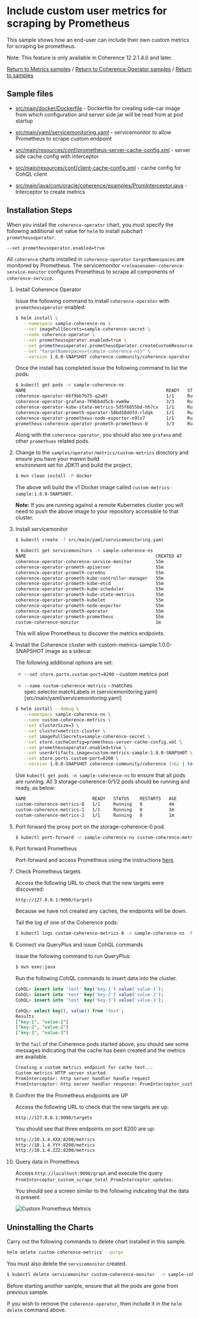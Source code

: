 # Include custom user metrics for scraping by Prometheus

This sample shows how an end-user can include their own custom metrics for scraping be prometheus.

Note: This feature is only available in Coherence 12.2.1.4.0 and later.

[Return to Metrics samples](../) / [Return to Coherence Operator samples](../../) / [Return to samples](../../../README.md#list-of-samples)

## Sample files

* [src/main/docker/Dockerfile](src/main/docker/Dockerfile) - Dockerfile for creating side-car image from which configuration
  and server side jar will be read from at pod startup

* [src/main/yaml/servicemonitoring.yaml](src/main/yaml/servicemonitoring.yaml) - servicemonitor to allow Prometheus to scrape custom endpoint

* [src/main/resources/conf/prometheus-server-cache-config.xml](src/main/resources/conf/prometheus-server-cache-config.xml) - server side cache config with interceptor

* [src/main/resources/conf/client-cache-config.xml](src/main/resources/client-cache-config.xml) - cache config for CohQL client

* [src/main/java/com/oracle/coherence/examples/PromInterceptor.java](src/main/java/com/oracle/coherence/examples/PromInterceptor.java) - Interceptor to create metrics


## Installation Steps

When you install the `coherence-operator` chart, you must specify the following
additional set value for `helm` to install subchart `prometheusoperator`.

```bash
--set prometheusoperator.enabled=true
```

All `coherence` charts installed in `coherence-operator` `targetNamespaces` are monitored by 
Prometheus. The servicemonitor `<releasename>-coherence-service-monitor` 
configures Prometheus to scrape all components of `coherence-service`.

1. Install Coherence Operator

   Issue the following command to install `coherence-operator` with `prometheusoperator` enabled:
   
   ```bash
   $ helm install \
      --namespace sample-coherence-ns \
      --set imagePullSecrets=sample-coherence-secret \
      --name coherence-operator \
      --set prometheusoperator.enabled=true \
      --set prometheusoperator.prometheusOperator.createCustomResource=false \
      --set "targetNamespaces={sample-coherence-ns}" \
      --version 1.0.0-SNAPSHOT coherence-community/coherence-operator
   ```
   
   Once the install has completed issue the following command to list the pods:
   ```bash
   $ kubectl get pods -n sample-coherence-ns
   NAME                                                     READY   STATUS    RESTARTS   AGE
   coherence-operator-66f9bb7b75-q2w8t                      1/1     Running   0          34s
   coherence-operator-grafana-769bb4d5cb-xwm9w              3/3     Running   0          35s
   coherence-operator-kube-state-metrics-5d5f6855bd-hh7cv   1/1     Running   0          35s
   coherence-operator-prometh-operator-58bd58ddfd-rldqk     1/1     Running   0          34s
   coherence-operator-prometheus-node-exporter-n9ls7        1/1     Running   0          35s
   prometheus-coherence-operator-prometh-prometheus-0       3/3     Running   1          21s
   ```
   
   Along with the `coherence-operator`, you should also see `grafana` and other `promethues` related pods.
   
1. Change to the `samples/operator/metrics/custom-metrics` directory and ensure you have your maven build     
   environment set for JDK11 and build the project.

   ```bash
   $ mvn clean install -P docker 
   ```

   The above will build the v1 Docker image called `custom-metrics-sample:1.0.0-SNAPSHOT`. 
   
   **Note:** If you are running against a remote Kubernetes cluster you will need to
   push the above image to your repository accessible to that cluster.
   
1. Install servicemonitor

   ```bash
   $ kubectl create -f src/main/yaml/servicemonitoring.yaml

   $ kubectl get servicemonitors -n sample-coherence-ns
   NAME                                                 CREATED AT
   coherence-operator-coherence-service-monitor         55m
   coherence-operator-prometh-apiserver                 55m
   coherence-operator-prometh-coredns                   55m
   coherence-operator-prometh-kube-controller-manager   55m
   coherence-operator-prometh-kube-etcd                 55m
   coherence-operator-prometh-kube-scheduler            55m
   coherence-operator-prometh-kube-state-metrics        55m
   coherence-operator-prometh-kubelet                   55m
   coherence-operator-prometh-node-exporter             55m
   coherence-operator-prometh-operator                  55m
   coherence-operator-prometh-prometheus                55m
   custom-coherence-monitor                             1m
   ```   
   
   This will allow Prometheus to discover the metrics endpoints.

1. Install the Coherence cluster with custom-metrics-sample:1.0.0-SNAPSHOT image as a sidecar.

   The following additional options are set:
   
   * `--set store.ports.custom-port=8200` - custom metrics port
   
   * `--name custom-coherence-metrics` - matches spec.selector.matchLabels in (servicemonitoring.yaml)[src/main/yaml/servicemonitoring.yaml]
   
   ```bash
   $ helm install --debug \
      --namespace sample-coherence-ns \
      --name custom-coherence-metrics \
      --set clusterSize=3 \
      --set cluster=metrics-cluster \
      --set imagePullSecrets=sample-coherence-secret \
      --set store.cacheConfig=prometheus-server-cache-config.xml \
      --set prometheusoperator.enabled=true \
      --set userArtifacts.image=custom-metrics-sample:1.0.0-SNAPSHOT \
      --set store.ports.custom-port=8200 \
      --version 1.0.0-SNAPSHOT coherence-community/coherence 2>&1 | tee /tmp/tim.out
   ```
    
   Use `kubectl get pods -n sample-coherence-ns` to ensure that all pods are running.
   All 3 storage-coherence-0/1/2 pods should be running and ready, as below:

   ```bash
   NAME                         READY   STATUS    RESTARTS   AGE
   custom-coherence-metrics-0   1/1     Running   0          4m
   custom-coherence-metrics-1   1/1     Running   0          3m
   custom-coherence-metrics-2   1/1     Running   0          1m
   ```
   
1. Port forward the proxy port on the storage-coherence-0 pod.

   ```bash
   $ kubectl port-forward -n sample-coherence-ns custom-coherence-metrics-0  20000:20000
   ```
   
1. Port forward Prometheus

   Port-forward and access Prometheus using the instructions [here](../../../README.md#access-prometheus).
   
1. Check Prometheus targets

   Access the following URL to check that the new targets were discovered:
   
   ```
   http://127.0.0.1:9090/targets
   ```  
   
   Because we have not created any caches, the endpoints will be down.
   
   Tail the log of one of the Coherence pods:
   
   ```bash
   $ kubectl logs custom-coherence-metrics-0 -n sample-coherence-ns -f
   ```   
   
1. Connect via QueryPlus and issue CohQL commands

   Issue the following command to run QueryPlus:

   ```bash
   $ mvn exec:java
   ```

   Run the following CohQL commands to insert data into the cluster.

   ```sql
   CohQL> insert into 'test' key('key-1') value('value-1');
   CohQL> insert into 'test' key('key-2') value('value-2');
   CohQL> insert into 'test' key('key-3') value('value-3');

   CohQL> select key(), value() from 'test';
   Results
   ["key-1", "value-1"]   
   ["key-2", "value-2"]   
   ["key-3", "value-3"]
   ```
   
   In the `Tail` of the Coherence pods started above, you should see some messages indicating that
   the cache has been created and the metrics are available.
   
   ```bash
   Creating a custom metrics endpoint for cache test...
   Custom metrics HTTP server started.
   PromInterceptor: http server handler handle request
   PromInterceptor: http server handler response: PromInterceptor_custom_scrape_total_PromInterceptor_updates{PromInterceptor="Mon Apr 29 08:10:48 GMT 2019"} 100
   ```
   
1. Confirm the the Prometheus endpoints are UP

   Access the following URL to check that the new targets are up:
   
   ```
   http://127.0.0.1:9090/targets
   ```  
   
   You should see that three endpoints on port 8200 are up:
   
   ```bash
   http://10.1.4.XXX:8200/metrics
   http://10.1.4.YYY:8200/metrics
   http://10.1.4.ZZZ:8200/metrics
   ```

1. Query data in Prometheus

   Access `http://localhost:9090/graph` and execute the query `PromInterceptor_custom_scrape_total_PromInterceptor_updates`.
   
   You should see a screen similar to the following indicating that the data is present.
   
   ![Custom Prometheus Metrics](img/custom-metrics.png) 
   
   
   
## Uninstalling the Charts

Carry out the following commands to delete chart installed in this sample.

```bash
helm delete custom-coherence-metrics --purge
```

You must also delete the `servicemonitor` created.

```bash
$ kubectl delete servicemonitor custom-coherence-monitor  -n sample-coherence-ns
```

Before starting another sample, ensure that all the pods are gone from previous sample.

If you wish to remove the `coherence-operator`, then include it in the `helm delete` command above.
   

